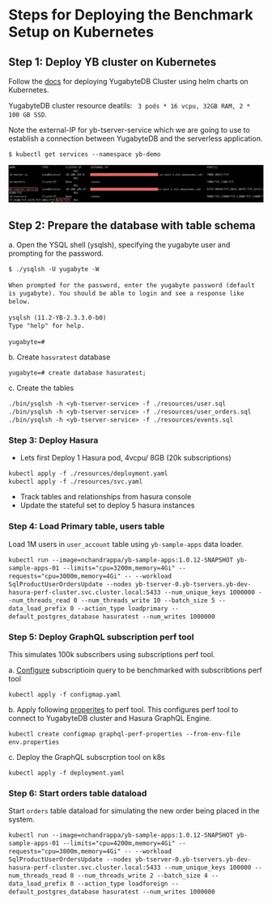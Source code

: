 # Steps for Deploying the Benchmark Setup on Kubernetes


## Step 1: Deploy YB cluster on Kubernetes

Follow the [docs](https://docs.yugabyte.com/latest/deploy/kubernetes/) for deploying YugabyteDB Cluster using helm charts on Kubernetes.

YugabyteDB cluster resource deatils: ` 3 pods * 16 vcpu, 32GB RAM, 2 * 100 GB SSD`.

Note the external-IP for yb-tserver-service which we are going to use to establish a connection between YugabyteDB and the serverless application.

```
$ kubectl get services --namespace yb-demo
```
![service](images/k8s_service.png)

## Step 2: Prepare the database with table schema

a. Open the YSQL shell (ysqlsh), specifying the yugabyte user and prompting for the password.

```
$ ./ysqlsh -U yugabyte -W

When prompted for the password, enter the yugabyte password (default is yugabyte). You should be able to login and see a response like below.

ysqlsh (11.2-YB-2.3.3.0-b0)
Type "help" for help.

yugabyte=#
```

b. Create `hasuratest` database

```
yugabyte=# create database hasuratest;
```
c. Create the tables

```
./bin/ysqlsh -h <yb-tserver-service> -f ./resources/user.sql
./bin/ysqlsh -h <yb-tserver-service> -f ./resources/user_orders.sql
./bin/ysqlsh -h <yb-tserver-service> -f ./resources/events.sql
```

### Step 3: Deploy Hasura

- Lets first Deploy 1 Hasura pod, 4vcpu/ 8GB (20k subscriptions)

```
kubectl apply -f ./resources/deployment.yaml
kubectl apply -f ./resources/svc.yaml
```
- Track tables and relationships from hasura console
- Update the stateful set to deploy 5 hasura instances

### Step 4: Load Primary table, users table

Load 1M users in `user_account` table using `yb-sample-apps` data loader.

```
kubectl run --image=nchandrappa/yb-sample-apps:1.0.12-SNAPSHOT yb-sample-apps-01 --limits="cpu=3200m,memory=4Gi" --requests="cpu=3000m,memory=4Gi" -- --workload SqlProductUserOrdersUpdate --nodes yb-tserver-0.yb-tservers.yb-dev-hasura-perf-cluster.svc.cluster.local:5433 --num_unique_keys 1000000 --num_threads_read 0 --num_threads_write 10 --batch_size 5 --data_load_prefix 0 --action_type loadprimary --default_postgres_database hasuratest --num_writes 1000000
```

### Step 5: Deploy GraphQL subscription perf tool

This simulates 100k subscribers using subscriptions perf tool.

a. [Configure](./graphql-subscription-perf-tool/configmap.yaml) subscriptioin query to be benchmarked with subscribtions perf tool

```
kubectl apply -f configmap.yaml
```

b. Apply following [properites](./graphql-subscription-perf-tool/env.properties) to perf tool. This configures perf tool to connect to YugabyteDB cluster and Hasura GraphQL Engine.

```
kubectl create configmap graphql-perf-properties --from-env-file env.properties
```

c.  Deploy the GraphQL subscrption tool on k8s 

```
kubectl apply -f deployment.yaml
```

### Step 6: Start orders table dataload

Start `orders` table dataload for simulating the new order being placed in the system.

```
kubectl run --image=nchandrappa/yb-sample-apps:1.0.12-SNAPSHOT yb-sample-apps-01 --limits="cpu=4200m,memory=4Gi" --requests="cpu=3800m,memory=4Gi" -- --workload SqlProductUserOrdersUpdate --nodes yb-tserver-0.yb-tservers.yb-dev-hasura-perf-cluster.svc.cluster.local:5433 --num_unique_keys 100000 --num_threads_read 0 --num_threads_write 2 --batch_size 4 --data_load_prefix 0 --action_type loadforeign --default_postgres_database hasuratest --num_writes 1000000
```




